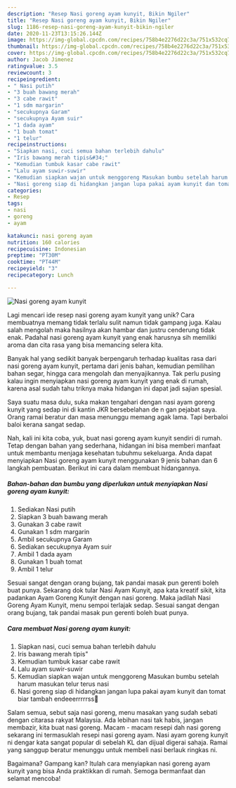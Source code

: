 ```yaml
---
description: "Resep Nasi goreng ayam kunyit, Bikin Ngiler"
title: "Resep Nasi goreng ayam kunyit, Bikin Ngiler"
slug: 1186-resep-nasi-goreng-ayam-kunyit-bikin-ngiler
date: 2020-11-23T13:15:26.144Z
image: https://img-global.cpcdn.com/recipes/758b4e2276d22c3a/751x532cq70/nasi-goreng-ayam-kunyit-foto-resep-utama.jpg
thumbnail: https://img-global.cpcdn.com/recipes/758b4e2276d22c3a/751x532cq70/nasi-goreng-ayam-kunyit-foto-resep-utama.jpg
cover: https://img-global.cpcdn.com/recipes/758b4e2276d22c3a/751x532cq70/nasi-goreng-ayam-kunyit-foto-resep-utama.jpg
author: Jacob Jimenez
ratingvalue: 3.5
reviewcount: 3
recipeingredient:
- " Nasi putih"
- "3 buah bawang merah"
- "3 cabe rawit"
- "1 sdm margarin"
- "secukupnya Garam"
- "secukupnya Ayam suir"
- "1 dada ayam"
- "1 buah tomat"
- "1 telur"
recipeinstructions:
- "Siapkan nasi, cuci semua bahan terlebih dahulu"
- "Iris bawang merah tipis&#34;"
- "Kemudian tumbuk kasar cabe rawit"
- "Lalu ayam suwir-suwir"
- "Kemudian siapkan wajan untuk menggoreng Masukan bumbu setelah harum masukan telur terus nasi"
- "Nasi goreng siap di hidangkan jangan lupa pakai ayam kunyit dan tomat biar tambah endeeerrrrrss🤗"
categories:
- Resep
tags:
- nasi
- goreng
- ayam

katakunci: nasi goreng ayam 
nutrition: 160 calories
recipecuisine: Indonesian
preptime: "PT30M"
cooktime: "PT44M"
recipeyield: "3"
recipecategory: Lunch

---
```



![Nasi goreng ayam kunyit](https://img-global.cpcdn.com/recipes/758b4e2276d22c3a/751x532cq70/nasi-goreng-ayam-kunyit-foto-resep-utama.jpg)

Lagi mencari ide resep nasi goreng ayam kunyit yang unik? Cara membuatnya memang tidak terlalu sulit namun tidak gampang juga. Kalau salah mengolah maka hasilnya akan hambar dan justru cenderung tidak enak. Padahal nasi goreng ayam kunyit yang enak harusnya sih memiliki aroma dan cita rasa yang bisa memancing selera kita.

Banyak hal yang sedikit banyak berpengaruh terhadap kualitas rasa dari nasi goreng ayam kunyit, pertama dari jenis bahan, kemudian pemilihan bahan segar, hingga cara mengolah dan menyajikannya. Tak perlu pusing kalau ingin menyiapkan nasi goreng ayam kunyit yang enak di rumah, karena asal sudah tahu triknya maka hidangan ini dapat jadi sajian spesial.

Saya suatu masa dulu, suka makan tengahari dengan nasi ayam goreng kunyit yang sedap ini di kantin JKR bersebelahan de n gan pejabat saya. Orang ramai beratur dan masa menunggu memang agak lama. Tapi berbaloi baloi kerana sangat sedap.


Nah, kali ini kita coba, yuk, buat nasi goreng ayam kunyit sendiri di rumah. Tetap dengan bahan yang sederhana, hidangan ini bisa memberi manfaat untuk membantu menjaga kesehatan tubuhmu sekeluarga. Anda dapat menyiapkan Nasi goreng ayam kunyit menggunakan 9 jenis bahan dan 6 langkah pembuatan. Berikut ini cara dalam membuat hidangannya.

<!--inarticleads1-->

##### Bahan-bahan dan bumbu yang diperlukan untuk menyiapkan Nasi goreng ayam kunyit:

1. Sediakan  Nasi putih
1. Siapkan 3 buah bawang merah
1. Gunakan 3 cabe rawit
1. Gunakan 1 sdm margarin
1. Ambil secukupnya Garam
1. Sediakan secukupnya Ayam suir
1. Ambil 1 dada ayam
1. Gunakan 1 buah tomat
1. Ambil 1 telur


Sesuai sangat dengan orang bujang, tak pandai masak pun gerenti boleh buat punya. Sekarang dok tular Nasi Ayam Kunyit, apa kata kreatif sikit, kita padankan Ayam Goreng Kunyit dengan nasi goreng. Maka jadilah Nasi Goreng Ayam Kunyit, menu sempoi terlajak sedap. Sesuai sangat dengan orang bujang, tak pandai masak pun gerenti boleh buat punya. 

<!--inarticleads2-->

##### Cara membuat Nasi goreng ayam kunyit:

1. Siapkan nasi, cuci semua bahan terlebih dahulu
1. Iris bawang merah tipis&#34;
1. Kemudian tumbuk kasar cabe rawit
1. Lalu ayam suwir-suwir
1. Kemudian siapkan wajan untuk menggoreng Masukan bumbu setelah harum masukan telur terus nasi
1. Nasi goreng siap di hidangkan jangan lupa pakai ayam kunyit dan tomat biar tambah endeeerrrrrss🤗


Salam semua, sebut saja nasi goreng, menu masakan yang sudah sebati dengan citarasa rakyat Malaysia. Ada lebihan nasi tak habis, jangan membazir, kita buat nasi goreng. Macam - macam resepi dah nasi goreng sekarang ini termasuklah resepi nasi goreng ayam. Nasi ayam goreng kunyit ni dengar kata sangat popular di sebelah KL dan dijual digerai sahaja. Ramai yang sanggup beratur menunggu untuk membeli nasi berlauk ringkas ni. 

Bagaimana? Gampang kan? Itulah cara menyiapkan nasi goreng ayam kunyit yang bisa Anda praktikkan di rumah. Semoga bermanfaat dan selamat mencoba!
